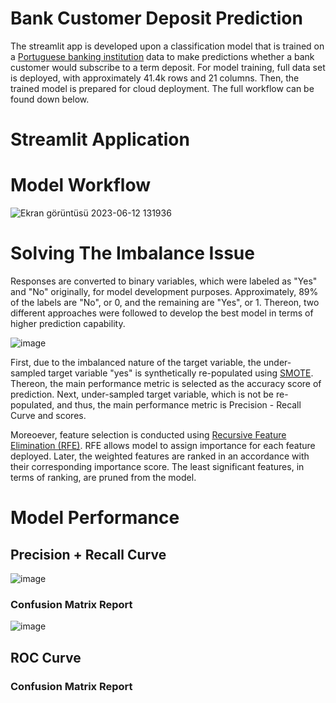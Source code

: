 # Bank Customer Deposit Prediction
 The streamlit app is developed upon a classification model that is trained on a [Portuguese banking institution](https://archive.ics.uci.edu/dataset/222/bank+marketing) data to make predictions whether a bank customer would subscribe to a term deposit. For model training, full data set is deployed, with approximately 41.4k rows and 21 columns. Then, the trained model is prepared for cloud deployment. The full workflow can be found down below.

# Streamlit Application



# Model Workflow


![Ekran görüntüsü 2023-06-12 131936](https://github.com/dfavenfre/customer_deposit_classifier/assets/118773869/1dbbd37d-72be-4066-b691-ee9316285c77)

# Solving The Imbalance Issue
 Responses are converted to binary variables, which were labeled as "Yes" and "No" originally, for model development purposes. Approximately, 89% of the labels are "No", or 0, and the remaining are "Yes", or 1. Thereon, two different approaches were followed to develop the best model in terms of higher prediction capability.
 
![image](https://github.com/dfavenfre/customer_deposit_classifier/assets/118773869/a115ce1f-9c88-47ce-a3de-9f862117adb6)

 First, due to the imbalanced nature of the target variable, the under-sampled target variable "yes" is synthetically re-populated using [SMOTE](https://imbalanced-learn.org/stable/references/generated/imblearn.over_sampling.SMOTE.html). Thereon, the main performance metric is selected as the accuracy score of prediction. Next, under-sampled target variable, which is not be re-populated, and thus, the main performance metric is Precision - Recall Curve and scores. 
 
 Moreoever, feature selection is conducted using [Recursive Feature Elimination (RFE)](https://scikit-learn.org/stable/modules/generated/sklearn.feature_selection.RFE.html). RFE allows model to assign importance for each feature deployed. Later, the weighted features are ranked in an accordance with their corresponding importance score. The least significant features, in terms of ranking, are pruned from the model.

# Model Performance
## Precision + Recall Curve 
![image](https://github.com/dfavenfre/customer_deposit_classifier/assets/118773869/be849e16-3ce4-478b-a9bb-044479b4eb5d)
### Confusion Matrix Report
![image](https://github.com/dfavenfre/customer_deposit_classifier/assets/118773869/14a97359-6bcc-4d61-b615-7af28515c515)
## ROC Curve

### Confusion Matrix Report


